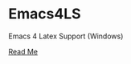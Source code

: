 # Emacs4LS
Emacs 4 Latex Support (Windows)

[Read Me](https://rawgit.com/chunqishi/emacs4ls/24.5/4ls/readme.html)